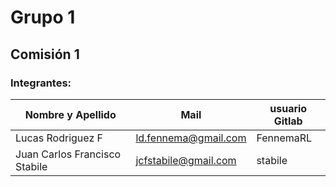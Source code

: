 # Grupo 1
## Comisión 1


### Integrantes:

| Nombre y Apellido              |      Mail                      |     usuario Gitlab   |
| ----------------               | ------------------------------ | -------------------  |
|  Lucas Rodriguez F             | ld.fennema@gmail.com           | FennemaRL            |
|  Juan Carlos Francisco Stabile | jcfstabile@gmail.com           | stabile              |

